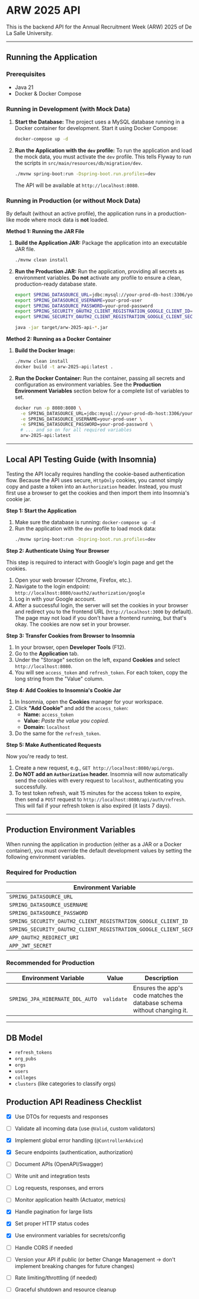 # ARW 2025 API

This is the backend API for the Annual Recruitment Week (ARW) 2025 of De La Salle University.

---

## Running the Application

### Prerequisites
- Java 21
- Docker & Docker Compose

### Running in Development (with Mock Data)

1.  **Start the Database:**
    The project uses a MySQL database running in a Docker container for development. Start it using Docker Compose:
    ```bash
    docker-compose up -d
    ```

2.  **Run the Application with the `dev` profile:**
    To run the application and load the mock data, you must activate the `dev` profile. This tells Flyway to run the scripts in `src/main/resources/db/migration/dev`.
    ```bash
    ./mvnw spring-boot:run -Dspring-boot.run.profiles=dev
    ```
    The API will be available at `http://localhost:8080`.

### Running in Production (or without Mock Data)

By default (without an active profile), the application runs in a production-like mode where mock data is **not** loaded.

**Method 1: Running the JAR File**

1.  **Build the Application JAR:**
    Package the application into an executable JAR file.
    ```bash
    ./mvnw clean install
    ```

2.  **Run the Production JAR:**
    Run the application, providing all secrets as environment variables. **Do not** activate any profile to ensure a clean, production-ready database state.
    ```bash
    export SPRING_DATASOURCE_URL=jdbc:mysql://your-prod-db-host:3306/your-prod-db
    export SPRING_DATASOURCE_USERNAME=your-prod-user
    export SPRING_DATASOURCE_PASSWORD=your-prod-password
    export SPRING_SECURITY_OAUTH2_CLIENT_REGISTRATION_GOOGLE_CLIENT_ID=your-google-client-id
    export SPRING_SECURITY_OAUTH2_CLIENT_REGISTRATION_GOOGLE_CLIENT_SECRET=your-google-client-secret

    java -jar target/arw-2025-api-*.jar
    ```

**Method 2: Running as a Docker Container**

1.  **Build the Docker Image:**
    ```bash
    ./mvnw clean install
    docker build -t arw-2025-api:latest .
    ```

2.  **Run the Docker Container:**
    Run the container, passing all secrets and configuration as environment variables. See the **Production Environment Variables** section below for a complete list of variables to set.
    ```bash
    docker run -p 8080:8080 \
      -e SPRING_DATASOURCE_URL=jdbc:mysql://your-prod-db-host:3306/your-prod-db \
      -e SPRING_DATASOURCE_USERNAME=your-prod-user \
      -e SPRING_DATASOURCE_PASSWORD=your-prod-password \
      # ... and so on for all required variables
      arw-2025-api:latest
    ```

---

## Local API Testing Guide (with Insomnia)

Testing the API locally requires handling the cookie-based authentication flow. Because the API uses secure, `HttpOnly` cookies, you cannot simply copy and paste a token into an `Authorization` header. Instead, you must first use a browser to get the cookies and then import them into Insomnia's cookie jar.

**Step 1: Start the Application**

1.  Make sure the database is running: `docker-compose up -d`
2.  Run the application with the `dev` profile to load mock data:
    ```bash
    ./mvnw spring-boot:run -Dspring-boot.run.profiles=dev
    ```

**Step 2: Authenticate Using Your Browser**

This step is required to interact with Google's login page and get the cookies.

1.  Open your web browser (Chrome, Firefox, etc.).
2.  Navigate to the login endpoint: `http://localhost:8080/oauth2/authorization/google`
3.  Log in with your Google account.
4.  After a successful login, the server will set the cookies in your browser and redirect you to the frontend URL (`http://localhost:3000` by default). The page may not load if you don't have a frontend running, but that's okay. The cookies are now set in your browser.

**Step 3: Transfer Cookies from Browser to Insomnia**

1.  In your browser, open **Developer Tools** (F12).
2.  Go to the **Application** tab.
3.  Under the "Storage" section on the left, expand **Cookies** and select `http://localhost:8080`.
4.  You will see `access_token` and `refresh_token`. For each token, copy the long string from the "Value" column.

**Step 4: Add Cookies to Insomnia's Cookie Jar**

1.  In Insomnia, open the **Cookies** manager for your workspace.
2.  Click **"Add Cookie"** and add the `access_token`:
    - **Name:** `access_token`
    - **Value:** *Paste the value you copied.*
    - **Domain:** `localhost`
3.  Do the same for the `refresh_token`.

**Step 5: Make Authenticated Requests**

Now you're ready to test.

1.  Create a new request, e.g., `GET http://localhost:8080/api/orgs`.
2.  **Do NOT add an `Authorization` header.** Insomnia will now automatically send the cookies with every request to `localhost`, authenticating you successfully.
3.  To test token refresh, wait 15 minutes for the access token to expire, then send a `POST` request to `http://localhost:8080/api/auth/refresh`. This will fail if your refresh token is also expired (it lasts 7 days).

---

## Production Environment Variables

When running the application in production (either as a JAR or a Docker container), you must override the default development values by setting the following environment variables.

### Required for Production

| Environment Variable                                                  |
| --------------------------------------------------------------------- | 
| `SPRING_DATASOURCE_URL`                                               |
| `SPRING_DATASOURCE_USERNAME`                                          |
| `SPRING_DATASOURCE_PASSWORD`                                          |
| `SPRING_SECURITY_OAUTH2_CLIENT_REGISTRATION_GOOGLE_CLIENT_ID`         |
| `SPRING_SECURITY_OAUTH2_CLIENT_REGISTRATION_GOOGLE_CLIENT_SECRET`     |
| `APP_OAUTH2_REDIRECT_URI`                                             |
| `APP_JWT_SECRET`                                                      |

### Recommended for Production

| Environment Variable                  | Value      | Description                                                                 |
| ------------------------------------- | ---------- | --------------------------------------------------------------------------- |
| `SPRING_JPA_HIBERNATE_DDL_AUTO`       | `validate` | Ensures the app's code matches the database schema without changing it.     |

---

## DB Model

- `refresh_tokens`
- `org_pubs`
- `orgs`
- `users`
- `colleges`
- `clusters` (like categories to classify orgs)

## **Production API Readiness Checklist**

- [x] Use DTOs for requests and responses
- [ ] Validate all incoming data (use `@Valid`, custom validators)
- [x] Implement global error handling (`@ControllerAdvice`)
- [x] Secure endpoints (authentication, authorization)
- [ ] Document APIs (OpenAPI/Swagger)
- [ ] Write unit and integration tests
- [ ] Log requests, responses, and errors
- [ ] Monitor application health (Actuator, metrics)
- [x] Handle pagination for large lists
- [x] Set proper HTTP status codes
- [x] Use environment variables for secrets/config
- [ ] Handle CORS if needed
- [ ] Version your API if public (or better Change Management -> don't implement breaking changes for future changes)
- [ ] Rate limiting/throttling (if needed)
- [ ] Graceful shutdown and resource cleanup

